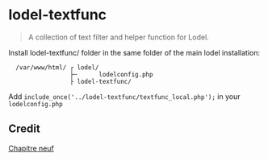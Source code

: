 # lodel-textfunc

> A collection of text filter and helper function for Lodel.

Install lodel-textfunc/ folder in the same folder of the main lodel installation:

```
  /var/www/html/ ┌ lodel/
                 ├─      lodelconfig.php
                 ├ lodel-textfunc/
```

Add `include_once('../lodel-textfunc/textfunc_local.php');` in your `lodelconfig.php`

## Credit

[Chapitre neuf](https://chapitre9.org)
